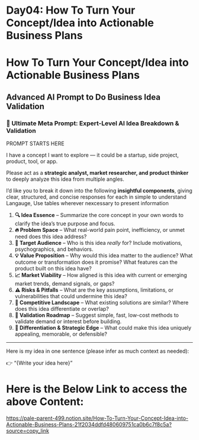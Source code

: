 # Day04: How To Turn Your Concept/Idea into Actionable Business Plans


# How To Turn Your Concept/Idea into Actionable Business Plans

## **Advanced AI Prompt to Do Business Idea Validation**

### **🧠 Ultimate Meta Prompt: Expert-Level AI Idea Breakdown & Validation**

PROMPT STARTS HERE

I have a concept I want to explore — it could be a startup, side project, product, tool, or app.

Please act as a **strategic analyst, market researcher, and product thinker** to deeply analyze this idea from multiple angles.

I’d like you to break it down into the following **insightful components**, giving clear, structured, and concise responses for each in simple to understand Langauge, Use tables wherever nexcessary to present information

1. **🔍 Idea Essence** – Summarize the core concept in your own words to clarify the idea’s true purpose and focus.
2. **🔥 Problem Space** – What real-world pain point, inefficiency, or unmet need does this idea address?
3. **🎯 Target Audience** – Who is this idea *really* for? Include motivations, psychographics, and behaviors.
4. **💡 Value Proposition** – Why would this idea matter to the audience? What outcome or transformation does it promise? What features can the product built on this idea have?
5. **📈 Market Viability** – How aligned is this idea with current or emerging market trends, demand signals, or gaps?
6. **⚠️ Risks & Pitfalls** – What are the key assumptions, limitations, or vulnerabilities that could undermine this idea?
7. **🔎 Competitive Landscape** – What existing solutions are similar? Where does this idea differentiate or overlap?
8. **🧪 Validation Roadmap** – Suggest simple, fast, low-cost methods to validate demand or interest before building.
9. **🚀 Differentiation & Strategic Edge** – What could make this idea uniquely appealing, memorable, or defensible?

---

Here is my idea in one sentence (please infer as much context as needed):

👉 “{Write your idea here}”

# Here is the Below Link to access the above Content:

https://pale-parent-499.notion.site/How-To-Turn-Your-Concept-Idea-into-Actionable-Business-Plans-21f2034ddfd480609751ca0b6c7f8c5a?source=copy_link 